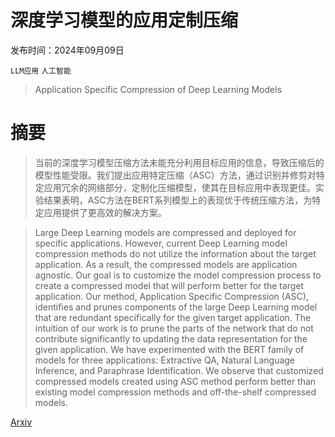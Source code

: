 # 深度学习模型的应用定制压缩

发布时间：2024年09月09日

`LLM应用` `人工智能`

> Application Specific Compression of Deep Learning Models

# 摘要

> 当前的深度学习模型压缩方法未能充分利用目标应用的信息，导致压缩后的模型性能受限。我们提出应用特定压缩（ASC）方法，通过识别并修剪对特定应用冗余的网络部分，定制化压缩模型，使其在目标应用中表现更佳。实验结果表明，ASC方法在BERT系列模型上的表现优于传统压缩方法，为特定应用提供了更高效的解决方案。

> Large Deep Learning models are compressed and deployed for specific applications. However, current Deep Learning model compression methods do not utilize the information about the target application. As a result, the compressed models are application agnostic. Our goal is to customize the model compression process to create a compressed model that will perform better for the target application. Our method, Application Specific Compression (ASC), identifies and prunes components of the large Deep Learning model that are redundant specifically for the given target application. The intuition of our work is to prune the parts of the network that do not contribute significantly to updating the data representation for the given application. We have experimented with the BERT family of models for three applications: Extractive QA, Natural Language Inference, and Paraphrase Identification. We observe that customized compressed models created using ASC method perform better than existing model compression methods and off-the-shelf compressed models.

[Arxiv](https://arxiv.org/abs/2409.05368)